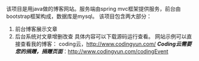 该项目是用java做的博客网站。服务端由spring mvc框架提供服务，前台由bootstrap框架构成，数据库是mysql。
该项目包含两大部分：
1. 前台博客展示文章
2. 后台系统对文章增删改查
具体内容可以下载源码运行查看。
网站示例可以直接查看我的博客：
coding云，http://www.codingyun.com/
**_Coding云需要您的捐赠，捐赠页面_**：http://www.codingyun.com/codingEvent